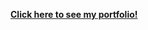 

**[Click here to see my portfolio!](https://jcrowe91.github.io/)**
<!--

[![Jacob's GitHub stats](https://github-readme-stats.vercel.app/api?username=jcrowe91)](https://github.com/anuraghazra/github-readme-stats)

[![Jacob Crowe github stats](https://github-readme-stats.vercel.app/api?username=jcrowe91&show_icons=true&theme=github_dark)](https://github.com/anuraghazra/github-readme-stats)

**jcrowe91/jcrowe91** is a ✨ _special_ ✨ repository because its `README.md` (this file) appears on your GitHub profile.

Here are some ideas to get you started:

- 🔭 I’m currently working on ...
- 🌱 I’m currently learning ...
- 👯 I’m looking to collaborate on ...
- 🤔 I’m looking for help with ...
- 💬 Ask me about ...
- 📫 How to reach me: ...
- 😄 Pronouns: ...
- ⚡ Fun fact: ...
-->
